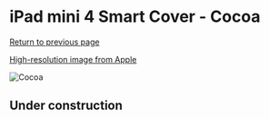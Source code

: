 # iPad mini 4 Smart Cover - Cocoa

[Return to previous page](/ipad_mini4)

[High-resolution image from Apple](https://store.storeimages.cdn-apple.com/8756/as-images.apple.com/is/MNN52?wid=4500&hei=4500&fmt=png)

<div style="width: 512px"><img src="/almost_uncompressed/MNN52.webp" alt="Cocoa"></div>

## Under construction
